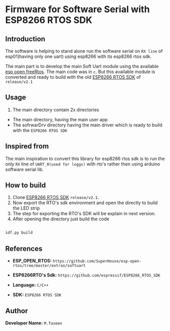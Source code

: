 # Firmware for Software Serial with ESP8266 RTOS SDK



## Introduction

The software is helping to stand alone run the software serial on `RX line` of esp01(having only one uart) using esp8266 with its esp8266 rtos sdk.

The main part is to develop the main Soft Uart module using the available  [esp open freeRtos](https://github.com/SuperHouse/esp-open-rtos/tree/master/extras/softuart). The main code was in `c`. But this available module is converted and ready to build with the old [ESP8266 RTOS SDK](https://github.com/espressif/ESP8266_RTOS_SDK) of `release/v2.1`

## Usage

1. The main directory contain 2x directories

- The main directory, having the main user app
- The sofrwarDrv directory having the main driver which is ready to build with the `ESP8266 RTOS SDK`


## Inspired from 

The main inspiration to convert this library for esp8266 rtos sdk is to run the only `RX` line of `UART_0(used for loggs)` with rto's rather then using arduino software serial lib.


## How to build

1. Clone [ESP8266 RTOS SDK](https://github.com/espressif/ESP8266_RTOS_SDK) `release/v2.1`.
2. Now export the RTO's sdk environment and open the directly to build the LED strip
3. The step for exporting the RTO's SDK will be explain in next version.
4. After opening the directory just build the code


```sh

idf.py build

```

## References

- **ESP_OPEN_RTOS:** `https://github.com/SuperHouse/esp-open-rtos/tree/master/extras/softuart`
- **ESP8266RTO's Sdk:** `https://github.com/espressif/ESP8266_RTOS_SDK`

- **Language:** `C/C++`
- **SDK:** `ESP8266 RTOS SDK`

## Author

**Developer Name:** `M.Taseen`


